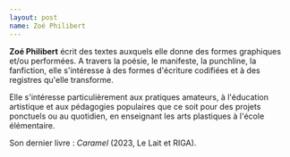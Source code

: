 ```yaml
---
layout: post
name: Zoé Philibert
---
```

**Zoé Philibert** écrit des textes auxquels elle donne des formes graphiques et/ou performées. A travers la poésie, le manifeste, la punchline, la fanfiction, elle s'intéresse à des formes d'écriture codifiées et à des registres qu'elle transforme. 

Elle s'intéresse particulièrement aux pratiques amateurs, à l'éducation artistique et aux pédagogies populaires que ce soit pour des projets ponctuels ou au quotidien, en enseignant les arts plastiques à l'école élémentaire.

Son dernier livre : *Caramel* (2023, Le Lait et RIGA).